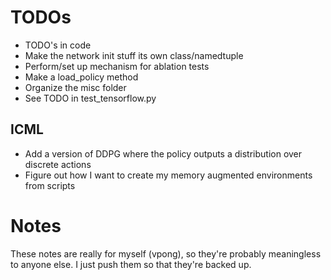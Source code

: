 # TODOs
 - TODO's in code
 - Make the network init stuff its own class/namedtuple
 - Perform/set up mechanism for ablation tests
 - Make a load_policy method
 - Organize the misc folder
 - See TODO in test_tensorflow.py

## ICML
 - Add a version of DDPG where the policy outputs a distribution over discrete actions
 - Figure out how I want to create my memory augmented environments from scripts

# Notes
These notes are really for myself (vpong), so they're probably meaningless to anyone else.
I just push them so that they're backed up.
